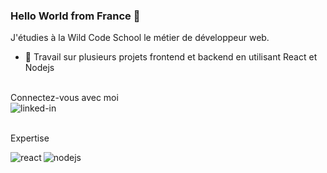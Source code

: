 ### Hello World from France 👋 

J'étudies à la Wild Code School le métier de développeur web. 

- 🔭 Travail sur plusieurs projets frontend et backend en utilisant React et Nodejs 
<br>
Connectez-vous avec moi
<br>
<a href="https://www.linkedin.com/in/benvenuti-ludivine-525233109/"><img align="left" alt="linked-in" src="https://img.shields.io/badge/linkedin-%230077B5.svg?&style=for-the-badge&logo=linkedin&logoColor=white" /></a>

<br> 
<br>

Expertise 

<img align="left" alt="react" src="https://img.shields.io/badge/react%20-%2320232a.svg?&style=for-the-badge&logo=react&logoColor=%2361DAFB" />
<img align="left" alt="nodejs" src="https://img.shields.io/badge/node.js%20-%2343853D.svg?&style=for-the-badge&logo=node.js&logoColor=white" />
<br> 
<br>
